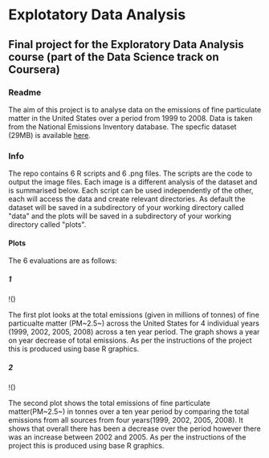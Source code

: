 # Explotatory Data Analysis
## Final project for the Exploratory Data Analysis course (part of the Data Science track on Coursera)
### Readme
The aim of this project is to analyse data on the emissions of fine particulate matter in the United States over a period from 1999 to 2008. Data is taken from the National Emissions Inventory database.  The specfic dataset (29MB) is available [here](https://d396qusza40orc.cloudfront.net/exdata%2Fdata%2FNEI_data.zip).

### Info
The repo contains 6 R scripts and 6 .png files.  The scripts are the code to output the image files.  Each image is a different analysis of the dataset and is summarised below.  Each script can be used independently of the other, each will access the data and create relevant directories.  As default the dataset will be saved in a subdirectory of your working directory called "data" and the plots will be saved in a subdirectory of your working directory called "plots".

#### Plots
The 6 evaluations are as follows:

##### 1
!()

The first plot looks at the total emissions (given in millions of tonnes) of fine particualte matter (PM~2.5~) across the United States for 4 individual years (1999, 2002, 2005, 2008) across a ten year period.  The graph shows a year on year decrease of total emissions.  As per the instructions of the project this is produced using base R graphics.

##### 2
!()

The second plot shows the total emissions of fine particulate matter(PM~2.5~) in tonnes over a ten year period by comparing the total emissions from all sources from four years(1999, 2002, 2005, 2008). It shows that overall there has been a decrease over the period however there was an increase between 2002 and 2005.  As per the instructions of the project this is produced using base R graphics.